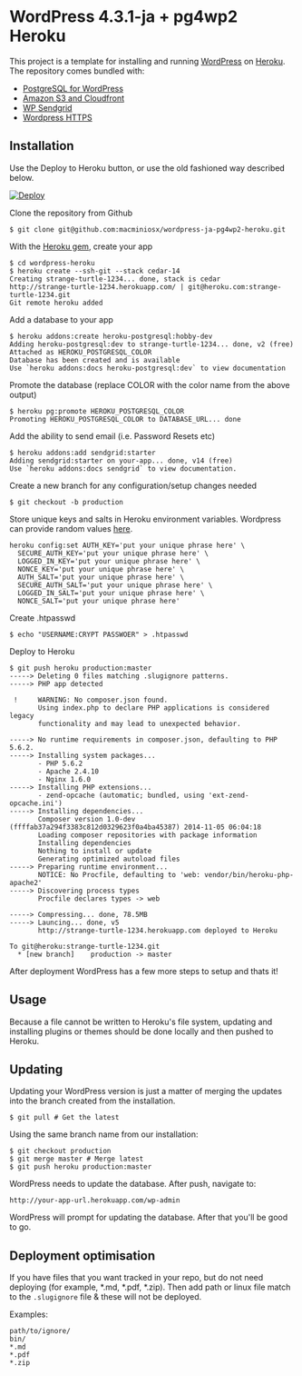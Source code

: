 # WordPress 4.3.1-ja + pg4wp2 Heroku

This project is a template for installing and running [WordPress](http://wordpress.org/) on [Heroku](http://www.heroku.com/). The repository comes bundled with:
* [PostgreSQL for WordPress](http://wordpress.org/extend/plugins/postgresql-for-wordpress/)
* [Amazon S3 and Cloudfront](https://wordpress.org/plugins/amazon-s3-and-cloudfront/)
* [WP Sendgrid](https://wordpress.org/plugins/wp-sendgrid/)
* [Wordpress HTTPS](https://wordpress.org/plugins/wordpress-https/)

## Installation

Use the Deploy to Heroku button, or use the old fashioned way described below.

<a href="https://heroku.com/deploy?template=https://github.com/macminiosx/wordpress-ja-pg4wp2-heroku/tree/master">
  <img src="https://www.herokucdn.com/deploy/button.png" alt="Deploy">
</a>

Clone the repository from Github

    $ git clone git@github.com:macminiosx/wordpress-ja-pg4wp2-heroku.git

With the [Heroku gem](http://devcenter.heroku.com/articles/heroku-command), create your app

    $ cd wordpress-heroku
    $ heroku create --ssh-git --stack cedar-14
    Creating strange-turtle-1234... done, stack is cedar
    http://strange-turtle-1234.herokuapp.com/ | git@heroku.com:strange-turtle-1234.git
    Git remote heroku added

Add a database to your app

    $ heroku addons:create heroku-postgresql:hobby-dev
    Adding heroku-postgresql:dev to strange-turtle-1234... done, v2 (free)
    Attached as HEROKU_POSTGRESQL_COLOR
    Database has been created and is available
    Use `heroku addons:docs heroku-postgresql:dev` to view documentation

Promote the database (replace COLOR with the color name from the above output)

    $ heroku pg:promote HEROKU_POSTGRESQL_COLOR
    Promoting HEROKU_POSTGRESQL_COLOR to DATABASE_URL... done

Add the ability to send email (i.e. Password Resets etc)

    $ heroku addons:add sendgrid:starter
    Adding sendgrid:starter on your-app... done, v14 (free)
    Use `heroku addons:docs sendgrid` to view documentation.

Create a new branch for any configuration/setup changes needed

    $ git checkout -b production

Store unique keys and salts in Heroku environment variables. Wordpress can provide random values [here](https://api.wordpress.org/secret-key/1.1/salt/).

    heroku config:set AUTH_KEY='put your unique phrase here' \
      SECURE_AUTH_KEY='put your unique phrase here' \
      LOGGED_IN_KEY='put your unique phrase here' \
      NONCE_KEY='put your unique phrase here' \
      AUTH_SALT='put your unique phrase here' \
      SECURE_AUTH_SALT='put your unique phrase here' \
      LOGGED_IN_SALT='put your unique phrase here' \
      NONCE_SALT='put your unique phrase here'

Create .htpasswd

    $ echo "USERNAME:CRYPT PASSWOER" > .htpasswd

Deploy to Heroku

    $ git push heroku production:master
    -----> Deleting 0 files matching .slugignore patterns.
    -----> PHP app detected

     !     WARNING: No composer.json found.
           Using index.php to declare PHP applications is considered legacy
           functionality and may lead to unexpected behavior.

    -----> No runtime requirements in composer.json, defaulting to PHP 5.6.2.
    -----> Installing system packages...
           - PHP 5.6.2
           - Apache 2.4.10
           - Nginx 1.6.0
    -----> Installing PHP extensions...
           - zend-opcache (automatic; bundled, using 'ext-zend-opcache.ini')
    -----> Installing dependencies...
           Composer version 1.0-dev (ffffab37a294f3383c812d0329623f0a4ba45387) 2014-11-05 06:04:18
           Loading composer repositories with package information
           Installing dependencies
           Nothing to install or update
           Generating optimized autoload files
    -----> Preparing runtime environment...
           NOTICE: No Procfile, defaulting to 'web: vendor/bin/heroku-php-apache2'
    -----> Discovering process types
           Procfile declares types -> web

    -----> Compressing... done, 78.5MB
    -----> Launcing... done, v5
           http://strange-turtle-1234.herokuapp.com deployed to Heroku

    To git@heroku:strange-turtle-1234.git
      * [new branch]    production -> master

After deployment WordPress has a few more steps to setup and thats it!

## Usage

Because a file cannot be written to Heroku's file system, updating and installing plugins or themes should be done locally and then pushed to Heroku.

## Updating

Updating your WordPress version is just a matter of merging the updates into
the branch created from the installation.

    $ git pull # Get the latest

Using the same branch name from our installation:

    $ git checkout production
    $ git merge master # Merge latest
    $ git push heroku production:master

WordPress needs to update the database. After push, navigate to:

    http://your-app-url.herokuapp.com/wp-admin

WordPress will prompt for updating the database. After that you'll be good
to go.

## Deployment optimisation

If you have files that you want tracked in your repo, but do not need deploying (for example, *.md, *.pdf, *.zip). Then add path or linux file match to the `.slugignore` file & these will not be deployed.

Examples:
```
path/to/ignore/
bin/
*.md
*.pdf
*.zip
```

